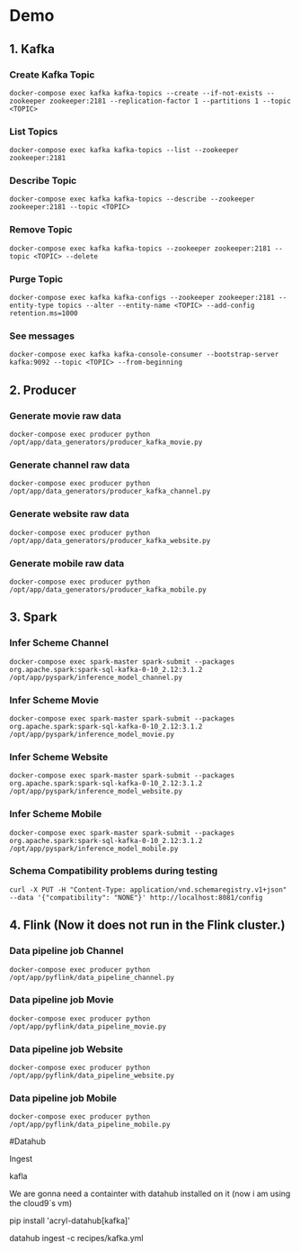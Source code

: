 # Demo

## 1. Kafka
###  Create Kafka Topic
```
docker-compose exec kafka kafka-topics --create --if-not-exists --zookeeper zookeeper:2181 --replication-factor 1 --partitions 1 --topic <TOPIC>
```
###  List Topics
```
docker-compose exec kafka kafka-topics --list --zookeeper zookeeper:2181
```
###  Describe Topic
```
docker-compose exec kafka kafka-topics --describe --zookeeper zookeeper:2181 --topic <TOPIC>
```
###  Remove Topic
```
docker-compose exec kafka kafka-topics --zookeeper zookeeper:2181 --topic <TOPIC> --delete
```
###  Purge Topic
```
docker-compose exec kafka kafka-configs --zookeeper zookeeper:2181 --entity-type topics --alter --entity-name <TOPIC> --add-config retention.ms=1000
```
### See messages
```
docker-compose exec kafka kafka-console-consumer --bootstrap-server kafka:9092 --topic <TOPIC> --from-beginning
```

## 2. Producer
### Generate movie raw data
```
docker-compose exec producer python /opt/app/data_generators/producer_kafka_movie.py
```
### Generate channel raw data
```
docker-compose exec producer python /opt/app/data_generators/producer_kafka_channel.py
```
### Generate website raw data
```
docker-compose exec producer python /opt/app/data_generators/producer_kafka_website.py
```
### Generate mobile raw data
```
docker-compose exec producer python /opt/app/data_generators/producer_kafka_mobile.py
```

## 3. Spark

### Infer Scheme Channel
```
docker-compose exec spark-master spark-submit --packages org.apache.spark:spark-sql-kafka-0-10_2.12:3.1.2 /opt/app/pyspark/inference_model_channel.py
```

### Infer Scheme Movie
```
docker-compose exec spark-master spark-submit --packages org.apache.spark:spark-sql-kafka-0-10_2.12:3.1.2 /opt/app/pyspark/inference_model_movie.py
```

### Infer Scheme Website
```
docker-compose exec spark-master spark-submit --packages org.apache.spark:spark-sql-kafka-0-10_2.12:3.1.2 /opt/app/pyspark/inference_model_website.py
```

### Infer Scheme Mobile
```
docker-compose exec spark-master spark-submit --packages org.apache.spark:spark-sql-kafka-0-10_2.12:3.1.2 /opt/app/pyspark/inference_model_mobile.py
```

### Schema Compatibility problems during testing
```
curl -X PUT -H "Content-Type: application/vnd.schemaregistry.v1+json" --data '{"compatibility": "NONE"}' http://localhost:8081/config
```

## 4. Flink (Now it does not run in the Flink cluster.)

### Data pipeline job Channel
```
docker-compose exec producer python /opt/app/pyflink/data_pipeline_channel.py
```
### Data pipeline job Movie
```
docker-compose exec producer python /opt/app/pyflink/data_pipeline_movie.py
```
### Data pipeline job Website
```
docker-compose exec producer python /opt/app/pyflink/data_pipeline_website.py
```

### Data pipeline job Mobile
```
docker-compose exec producer python /opt/app/pyflink/data_pipeline_mobile.py
```

#Datahub

Ingest

kafla

We are gonna need a containter with datahub installed on it (now i am using the cloud9´s vm)

pip install 'acryl-datahub[kafka]'

datahub ingest -c recipes/kafka.yml
